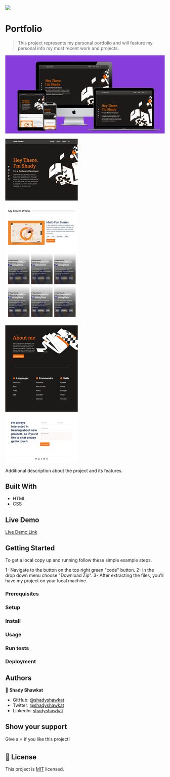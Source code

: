 ![](https://img.shields.io/badge/Microverse-blueviolet)

# Portfolio

> This project represents my personal portfolio and will feature my personal info my most recent work and projects.


![screenshot](./app_screenshot.png)

![screenshot](./app_screenshot2.png)

Additional description about the project and its features.

## Built With

- HTML
- CSS

## Live Demo

[Live Demo Link](https://shadyshawkat.github.io/Portfolio/)

## Getting Started

To get a local copy up and running follow these simple example steps.

1- Navigate to the button on the top right green "code" button.
2- In the drop down menu choose "Download Zip".
3- After extracting the files, you'll have my project on your local machine.

### Prerequisites

### Setup

### Install

### Usage

### Run tests

### Deployment

## Authors

👤 **Shady Shawkat**

- GitHub: [@shadyshawkat](https://github.com/ShadyShawkat)
- Twitter: [@shadyshawkat](https://twitter.com/ShadyShawkat3)
- LinkedIn: [shadyshawkat](https://www.linkedin.com/in/shady-shawkat/)

## Show your support

Give a ⭐️ if you like this project!

## 📝 License

This project is [MIT](./MIT.md) licensed.
